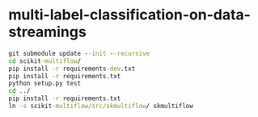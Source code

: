 # multi-label-classification-on-data-streamings

```bat
git submodule update --init --recursive
cd scikit-multiflow/
pip install -r requirements-dev.txt
pip install -r requirements.txt
python setup.py test
cd ../
pip install -r requirements.txt
ln -s scikit-multiflow/src/skmultiflow/ skmultiflow
```
